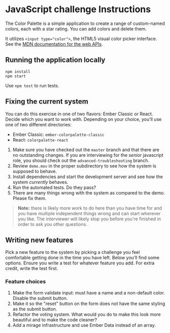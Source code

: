 # JavaScript challenge Instructions
The Color Palette is a simple application to create a range of custom-named colors, each with a star rating. You can add colors and delete them.

It utilizes `<input type="color">`, the HTML5 visual color picker interface. See the [MDN documentation for the web APIs](https://developer.mozilla.org/en-US/docs/Web/HTML/Element/input/color).

## Running the application locally
```
npm install
npm start
```

Use `npm test` to run tests.

## Fixing the current system

You can do this exercise in one of two flavors: Ember Classic or React. Decide which you want to work with. Depending on your choice, you'll use one of two different directories:

- Ember Classic: `ember-colorpalette-classic`
- React: `colorpalette-react`


1. Make sure you have checked out the `master` branch and that there are no outstanding changes. If you are interviewing for the _senior_ javascript role, you should check out the `advanced-troubleshooting` branch.
1. Review `demo.mov` in the proper subdirectory to see how the system is supposed to behave.
1. Install dependencies and start the development server and see how the system _currently_ behaves.
1. Run the automated tests. Do they pass?
1. There are many things wrong with the system as compared to the demo. Please fix them.

> **Note:** there is likely more work to do here than you have time for and you have multiple independent things wrong and can start wherever you like. The interviewer will likely stop you before you're finished in order to ask you other questions.

## Writing new features
Pick a new feature to the system by picking a challenge you feel comfortable getting done in the time you have left. Below you’ll find some options. Ensure you write a test for whatever feature you add. For extra credit, write the test first.

### Feature choices

1. Make the form validate input: must have a name and a non-default color. Disable the submit button.
1. Make it so the "reset" button on the form does not have the same styling as the submit button.
1. Refactor the voting system. What would you do to make this look more beautiful and to make the code cleaner?
1. Add a mirage infrastructure and use Ember Data instead of an array.
